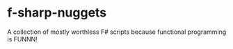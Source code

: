 # f-sharp-nuggets
A collection of mostly worthless F# scripts because functional programming is FUNNN!
